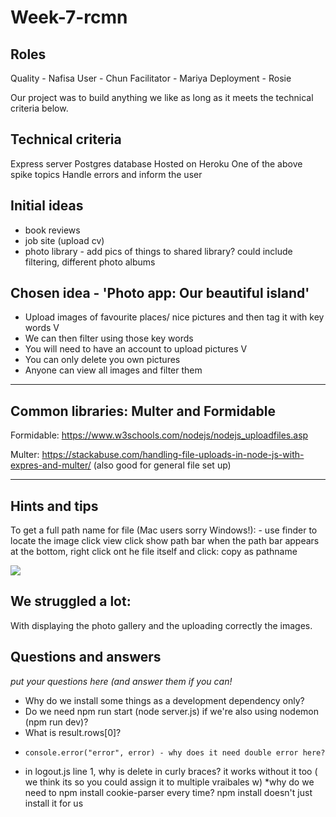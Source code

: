 # Week-7-rcmn

## Roles

Quality - Nafisa
User - Chun
Facilitator - Mariya
Deployment - Rosie


Our project was to build anything we like as long as it meets the technical criteria below. 


## Technical criteria 
Express server
Postgres database
Hosted on Heroku
One of the above spike topics
Handle errors and inform the user


## Initial ideas

* book reviews
* job site (upload cv)
* photo library - add pics of things to shared library? could include filtering, different photo albums

## Chosen idea - 'Photo app: Our beautiful island'

* Upload images of favourite places/ nice pictures and then tag it with key words  V
* We can then filter using those key words
* You will need to have an account to upload pictures V
* You can only delete you own pictures
* Anyone can view all images and filter them

---

## Common libraries: Multer and Formidable

Formidable: https://www.w3schools.com/nodejs/nodejs_uploadfiles.asp

Multer:
https://stackabuse.com/handling-file-uploads-in-node-js-with-expres-and-multer/
(also good for general file set up)

---

## Hints and tips

To get a full path name for file (Mac users sorry Windows!):
    - use finder to locate the image
    click view
    click show path bar
    when the path bar appears at the bottom, right click ont he file itself and click: copy <file name> as pathname


![](https://i.imgur.com/nHpi4e6.png)

## We struggled a lot:

With displaying the photo gallery and the uploading correctly the images.


## Questions and answers
*put your questions here (and answer them if you can!*

* Why do we install some things as a development dependency only?
* Do we need npm run start (node server.js) if we're also using nodemon (npm run dev)?
* What is result.rows[0]?
*     console.error("error", error) - why does it need double error here?
* in logout.js line 1, why is delete in curly braces? it works without it too ( we think its so you could assign it to multiple vraibales w)
*why do we need to npm install cookie-parser every time? npm install doesn't just install it for us
